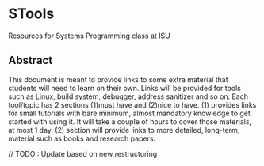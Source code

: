 # STools

Resources for Systems Programming class at ISU

## Abstract

This document is meant to provide links to some extra material that students will need to learn on their own. 
Links will be provided for tools such as Linux, build system, debugger, address sanitizer and so on. 
Each tool/topic has 2 sections (1)must have and (2)nice to have. (1) provides links for small tutorials with bare minimum, 
almost mandatory knowledge to get started with using it. It will take a couple of hours to cover those materials, at most 1 day. 
(2) section will provide links to more detailed, long-term, material such as books and research papers.

// TODO : Update based on new restructuring

